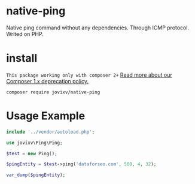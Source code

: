 # native-ping
Native ping command without any dependencies. Through ICMP protocol. Writed on PHP.

# install

`This package working only with composer 2+` [Read more about our Composer 1.x deprecation policy.](https://blog.packagist.com/deprecating-composer-1-support/)

`composer require jovixv/native-ping`

# Usage Example

```php
include '../vendor/autoload.php';

use jovixv\Ping\Ping;

$test = new Ping();

$pingEntity = $test->ping('dataforseo.com', 500, 4, 32);

var_dump($pingEntity);
```
